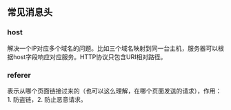 ## 常见消息头

### host

解决一个IP对应多个域名的问题。比如三个域名映射到同一台主机，服务器可以根据host字段响应对应服务。HTTP协议只包含URI相对路径。

### referer

表示从哪个页面链接过来的（也可以这么理解，在哪个页面发送的请求），作用：1. 防盗链，2. 防止恶意请求。